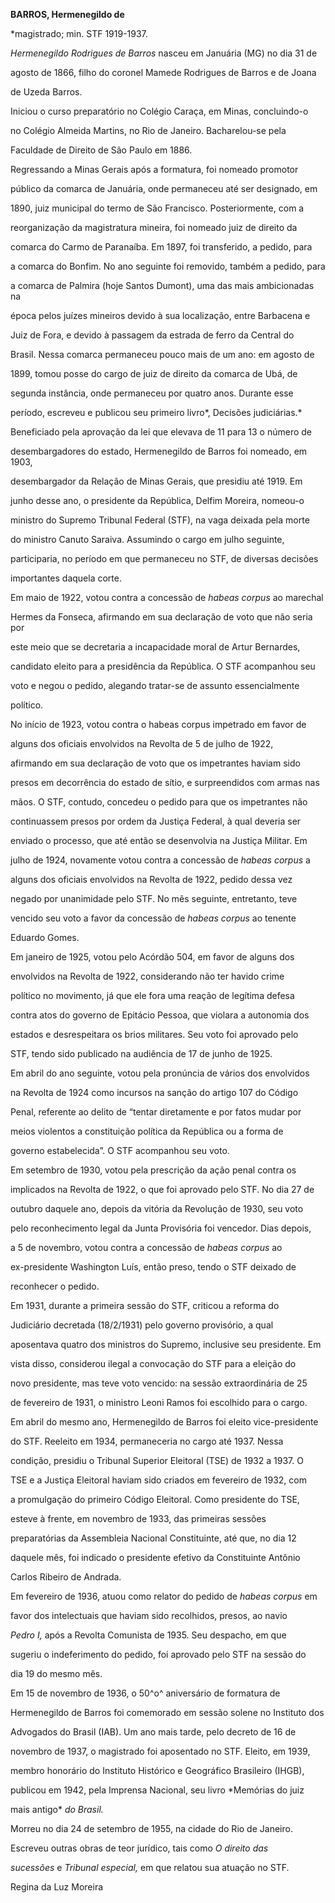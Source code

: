 **BARROS, Hermenegildo de**



\*magistrado; min. STF 1919-1937.



*Hermenegildo Rodrigues de Barros* nasceu em Januária (MG) no dia 31 de

agosto de 1866, filho do coronel Mamede Rodrigues de Barros e de Joana

de Uzeda Barros.



Iniciou o curso preparatório no Colégio Caraça, em Minas, concluindo-o

no Colégio Almeida Martins, no Rio de Janeiro. Bacharelou-se pela

Faculdade de Direito de São Paulo em 1886.



Regressando a Minas Gerais após a formatura, foi nomeado promotor

público da comarca de Januária, onde permaneceu até ser designado, em

1890, juiz municipal do termo de São Francisco. Posteriormente, com a

reorganização da magistratura mineira, foi nomeado juiz de direito da

comarca do Carmo de Paranaíba. Em 1897, foi transferido, a pedido, para

a comarca do Bonfim. No ano seguinte foi removido, também a pedido, para

a comarca de Palmira (hoje Santos Dumont), uma das mais ambicionadas na

época pelos juízes mineiros devido à sua localização, entre Barbacena e

Juiz de Fora, e devido à passagem da estrada de ferro da Central do

Brasil. Nessa comarca permaneceu pouco mais de um ano: em agosto de

1899, tomou posse do cargo de juiz de direito da comarca de Ubá, de

segunda instância, onde permaneceu por quatro anos. Durante esse

período, escreveu e publicou seu primeiro livro*, Decisões judiciárias.*



Beneficiado pela aprovação da lei que elevava de 11 para 13 o número de

desembargadores do estado, Hermenegildo de Barros foi nomeado, em 1903,

desembargador da Relação de Minas Gerais, que presidiu até 1919. Em

junho desse ano, o presidente da República, Delfim Moreira, nomeou-o

ministro do Supremo Tribunal Federal (STF), na vaga deixada pela morte

do ministro Canuto Saraiva. Assumindo o cargo em julho seguinte,

participaria, no período em que permaneceu no STF, de diversas decisões

importantes daquela corte.



Em maio de 1922, votou contra a concessão de *habeas corpus* ao marechal

Hermes da Fonseca, afirmando em sua declaração de voto que não seria por

este meio que se decretaria a incapacidade moral de Artur Bernardes,

candidato eleito para a presidência da República. O STF acompanhou seu

voto e negou o pedido, alegando tratar-se de assunto essencialmente

político.



No início de 1923, votou contra o habeas corpus impetrado em favor de

alguns dos oficiais envolvidos na Revolta de 5 de julho de 1922,

afirmando em sua declaração de voto que os impetrantes haviam sido

presos em decorrência do estado de sítio, e surpreendidos com armas nas

mãos. O STF, contudo, concedeu o pedido para que os impetrantes não

continuassem presos por ordem da Justiça Federal, à qual deveria ser

enviado o processo, que até então se desenvolvia na Justiça Militar. Em

julho de 1924, novamente votou contra a concessão de *habeas corpus* a

alguns dos oficiais envolvidos na Revolta de 1922, pedido dessa vez

negado por unanimidade pelo STF. No mês seguinte, entretanto, teve

vencido seu voto a favor da concessão de *habeas corpus* ao tenente

Eduardo Gomes.



Em janeiro de 1925, votou pelo Acórdão 504, em favor de alguns dos

envolvidos na Revolta de 1922, considerando não ter havido crime

político no movimento, já que ele fora uma reação de legítima defesa

contra atos do governo de Epitácio Pessoa, que violara a autonomia dos

estados e desrespeitara os brios militares. Seu voto foi aprovado pelo

STF, tendo sido publicado na audiência de 17 de junho de 1925.



Em abril do ano seguinte, votou pela pronúncia de vários dos envolvidos

na Revolta de 1924 como incursos na sanção do artigo 107 do Código

Penal, referente ao delito de “tentar diretamente e por fatos mudar por

meios violentos a constituição política da República ou a forma de

governo estabelecida”. O STF acompanhou seu voto.



Em setembro de 1930, votou pela prescrição da ação penal contra os

implicados na Revolta de 1922, o que foi aprovado pelo STF. No dia 27 de

outubro daquele ano, depois da vitória da Revolução de 1930, seu voto

pelo reconhecimento legal da Junta Provisória foi vencedor. Dias depois,

a 5 de novembro, votou contra a concessão de *habeas corpus* ao

ex-presidente Washington Luís, então preso, tendo o STF deixado de

reconhecer o pedido.



Em 1931, durante a primeira sessão do STF, criticou a reforma do

Judiciário decretada (18/2/1931) pelo governo provisório, a qual

aposentava quatro dos ministros do Supremo, inclusive seu presidente. Em

vista disso, considerou ilegal a convocação do STF para a eleição do

novo presidente, mas teve voto vencido: na sessão extraordinária de 25

de fevereiro de 1931, o ministro Leoni Ramos foi escolhido para o cargo.



Em abril do mesmo ano, Hermenegildo de Barros foi eleito vice-presidente

do STF. Reeleito em 1934, permaneceria no cargo até 1937. Nessa

condição, presidiu o Tribunal Superior Eleitoral (TSE) de 1932 a 1937. O

TSE e a Justiça Eleitoral haviam sido criados em fevereiro de 1932, com

a promulgação do primeiro Código Eleitoral. Como presidente do TSE,

esteve à frente, em novembro de 1933, das primeiras sessões

preparatórias da Assembleia Nacional Constituinte, até que, no dia 12

daquele mês, foi indicado o presidente efetivo da Constituinte Antônio

Carlos Ribeiro de Andrada.



Em fevereiro de 1936, atuou como relator do pedido de *habeas corpus* em

favor dos intelectuais que haviam sido recolhidos, presos, ao navio

*Pedro I,* após a Revolta Comunista de 1935. Seu despacho, em que

sugeriu o indeferimento do pedido, foi aprovado pelo STF na sessão do

dia 19 do mesmo mês.



Em 15 de novembro de 1936, o 50^o^ aniversário de formatura de

Hermenegildo de Barros foi comemorado em sessão solene no Instituto dos

Advogados do Brasil (IAB). Um ano mais tarde, pelo decreto de 16 de

novembro de 1937, o magistrado foi aposentado no STF. Eleito, em 1939,

membro honorário do Instituto Histórico e Geográfico Brasileiro (IHGB),

publicou em 1942, pela Imprensa Nacional, seu livro *Memórias do juiz

mais antigo* *do Brasil.*



Morreu no dia 24 de setembro de 1955, na cidade do Rio de Janeiro.



Escreveu outras obras de teor jurídico, tais como *O direito das*

*sucessões* e *Tribunal especial,* em que relatou sua atuação no STF.



Regina da Luz Moreira




